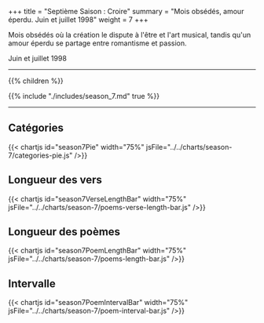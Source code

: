 +++
title = "Septième Saison : Croire"
summary = "Mois obsédés, amour éperdu. Juin et juillet 1998"
weight = 7
+++

Mois obsédés où la création le dispute à l'être et l'art musical, tandis qu'un amour éperdu se partage entre romantisme et passion.

Juin et juillet 1998

---
{{% children  %}}

{{% include "./includes/season_7.md" true %}}

---
## Catégories
{{< chartjs id="season7Pie" width="75%" jsFile="../../charts/season-7/categories-pie.js" />}}
## Longueur des vers
{{< chartjs id="season7VerseLengthBar" width="75%" jsFile="../../charts/season-7/poems-verse-length-bar.js" />}}
## Longueur des poèmes
{{< chartjs id="season7PoemLengthBar" width="75%" jsFile="../../charts/season-7/poems-length-bar.js" />}}
## Intervalle
{{< chartjs id="season7PoemIntervalBar" width="75%" jsFile="../../charts/season-7/poem-interval-bar.js" />}}

